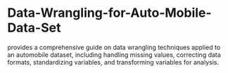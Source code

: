 # Data-Wrangling-for-Auto-Mobile-Data-Set
provides a comprehensive guide on data wrangling techniques applied to an automobile dataset, including handling missing values, correcting data formats, standardizing variables, and transforming variables for analysis.
